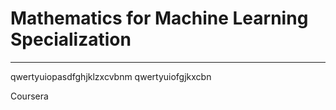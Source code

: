 # Mathematics for Machine Learning Specialization
**********************************************************************

qwertyuiopasdfghjklzxcvbnm qwertyuiofgjkxcbn

Coursera

